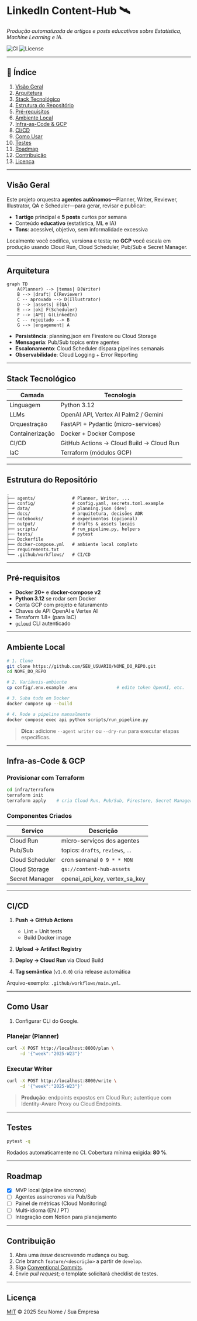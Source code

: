 # LinkedIn Content-Hub 🛰️  
*Produção automatizada de artigos e posts educativos sobre Estatística, Machine Learning e IA.*

![CI](https://img.shields.io/github/actions/workflow/status/SEU_USUARIO/NOME_DO_REPO/main.yml?branch=main)
![License](https://img.shields.io/github/license/SEU_USUARIO/NOME_DO_REPO)

---

## 📑 Índice
1. [Visão Geral](#visão-geral)  
2. [Arquitetura](#arquitetura)  
3. [Stack Tecnológico](#stack-tecnológico)  
4. [Estrutura do Repositório](#estrutura-do-repositório)  
5. [Pré-requisitos](#pré-requisitos)  
6. [Ambiente Local](#ambiente-local)  
7. [Infra-as-Code & GCP](#infra-as-code--gcp)  
8. [CI/CD](#cicd)  
9. [Como Usar](#como-usar)  
10. [Testes](#testes)  
11. [Roadmap](#roadmap)  
12. [Contribuição](#contribuição)  
13. [Licença](#licença)

---

## Visão Geral
Este projeto orquestra **agentes autônomos**—Planner, Writer, Reviewer, Illustrator, QA e Scheduler—para gerar, revisar e publicar:

* **1 artigo** principal e **5 posts** curtos por semana  
* Conteúdo **educativo** (estatística, ML e IA)  
* **Tons**: acessível, objetivo, sem informalidade excessiva  

Localmente você codifica, versiona e testa; no **GCP** você escala em produção usando Cloud Run, Cloud Scheduler, Pub/Sub e Secret Manager.

---

## Arquitetura
```mermaid
graph TD
    A(Planner) --> |temas| B(Writer)
    B --> |draft| C(Reviewer)
    C -- aprovado --> D(Illustrator)
    D --> |assets| E(QA)
    E --> |ok| F(Scheduler)
    F --> |API| G(LinkedIn)
    C -- rejeitado --> B
    G --> |engagement| A
````

* **Persistência**: planning.json em Firestore ou Cloud Storage
* **Mensageria**: Pub/Sub topics entre agentes
* **Escalonamento**: Cloud Scheduler dispara pipelines semanais
* **Observabilidade**: Cloud Logging + Error Reporting

---

## Stack Tecnológico

| Camada          | Tecnologia                               |
| --------------- | ---------------------------------------- |
| Linguagem       | Python 3.12                              |
| LLMs            | OpenAI API, Vertex AI Palm2 / Gemini     |
| Orquestração    | FastAPI + Pydantic (micro-services)      |
| Containerização | Docker + Docker Compose                  |
| CI/CD           | GitHub Actions → Cloud Build → Cloud Run |
| IaC             | Terraform (módulos GCP)                  |

---

## Estrutura do Repositório

```
.
├── agents/              # Planner, Writer, ...
├── config/              # config.yaml, secrets.toml.example
├── data/                # planning.json (dev)
├── docs/                # arquitetura, decisões ADR
├── notebooks/           # experimentos (opcional)
├── output/              # drafts & assets locais
├── scripts/             # run_pipeline.py, helpers
├── tests/               # pytest
├── Dockerfile
├── docker-compose.yml   # ambiente local completo
├── requirements.txt
└── .github/workflows/   # CI/CD
```

---

## Pré-requisitos

* **Docker 20+** e **docker-compose v2**
* **Python 3.12** se rodar sem Docker
* Conta GCP com projeto e faturamento
* Chaves de API OpenAI e Vertex AI
* Terraform 1.8+ (para IaC)
* [`gcloud`](https://cloud.google.com/sdk) CLI autenticado

---

## Ambiente Local

```bash
# 1. Clone
git clone https://github.com/SEU_USUARIO/NOME_DO_REPO.git
cd NOME_DO_REPO

# 2. Variáveis-ambiente
cp config/.env.example .env               # edite token OpenAI, etc.

# 3. Suba tudo em Docker
docker compose up --build

# 4. Rode a pipeline manualmente
docker compose exec api python scripts/run_pipeline.py
```

> **Dica:** adicione `--agent writer` ou `--dry-run` para executar etapas específicas.

---

## Infra-as-Code & GCP

### Provisionar com Terraform

```bash
cd infra/terraform
terraform init
terraform apply    # cria Cloud Run, Pub/Sub, Firestore, Secret Manager…
```

### Componentes Criados

| Serviço         | Descrição                         |
| --------------- | --------------------------------- |
| Cloud Run       | micro-serviços dos agentes        |
| Pub/Sub         | topics: `drafts`, `reviews`, …    |
| Cloud Scheduler | cron semanal `0 9 * * MON`        |
| Cloud Storage   | `gs://content-hub-assets`         |
| Secret Manager  | openai\_api\_key, vertex\_sa\_key |

---

## CI/CD

1. **Push → GitHub Actions**

   * Lint + Unit tests
   * Build Docker image
2. **Upload → Artifact Registry**
3. **Deploy → Cloud Run** via Cloud Build
4. **Tag semântica** (`v1.0.0`) cria release automática

Arquivo-exemplo: `.github/workflows/main.yml`.

---

## Como Usar

1. Configurar CLI do Google.

### Planejar (Planner)

```bash
curl -X POST http://localhost:8000/plan \
     -d '{"week":"2025-W23"}'
```

### Executar Writer

```bash
curl -X POST http://localhost:8000/write \
     -d '{"week":"2025-W23"}'
```

> **Produção**: endpoints expostos em Cloud Run; autentique com Identity-Aware Proxy ou Cloud Endpoints.

---

## Testes

```bash
pytest -q
```

Rodados automaticamente no CI. Cobertura mínima exigida: **80 %**.

---

## Roadmap

* [x] MVP local (pipeline síncrono)
* [ ] Agentes assíncronos via Pub/Sub
* [ ] Painel de métricas (Cloud Monitoring)
* [ ] Multi-idioma (EN / PT)
* [ ] Integração com Notion para planejamento

---

## Contribuição

1. Abra uma *issue* descrevendo mudança ou bug.
2. Crie branch `feature/<descrição>` a partir de `develop`.
3. Siga [Conventional Commits](https://www.conventionalcommits.org).
4. Envie *pull request*; o template solicitará checklist de testes.

---

## Licença

[MIT](LICENSE) © 2025 Seu Nome / Sua Empresa
